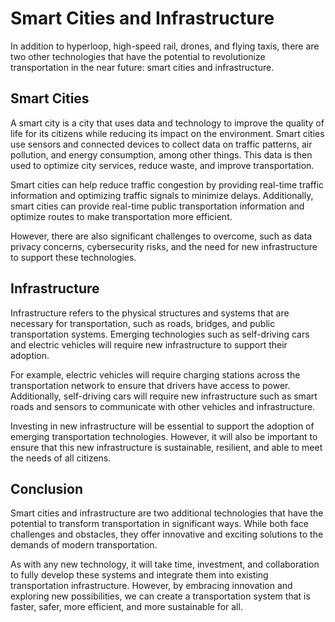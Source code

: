 Smart Cities and Infrastructure
===================================================================================================

In addition to hyperloop, high-speed rail, drones, and flying taxis, there are two other technologies that have the potential to revolutionize transportation in the near future: smart cities and infrastructure.

Smart Cities
------------

A smart city is a city that uses data and technology to improve the quality of life for its citizens while reducing its impact on the environment. Smart cities use sensors and connected devices to collect data on traffic patterns, air pollution, and energy consumption, among other things. This data is then used to optimize city services, reduce waste, and improve transportation.

Smart cities can help reduce traffic congestion by providing real-time traffic information and optimizing traffic signals to minimize delays. Additionally, smart cities can provide real-time public transportation information and optimize routes to make transportation more efficient.

However, there are also significant challenges to overcome, such as data privacy concerns, cybersecurity risks, and the need for new infrastructure to support these technologies.

Infrastructure
--------------

Infrastructure refers to the physical structures and systems that are necessary for transportation, such as roads, bridges, and public transportation systems. Emerging technologies such as self-driving cars and electric vehicles will require new infrastructure to support their adoption.

For example, electric vehicles will require charging stations across the transportation network to ensure that drivers have access to power. Additionally, self-driving cars will require new infrastructure such as smart roads and sensors to communicate with other vehicles and infrastructure.

Investing in new infrastructure will be essential to support the adoption of emerging transportation technologies. However, it will also be important to ensure that this new infrastructure is sustainable, resilient, and able to meet the needs of all citizens.

Conclusion
----------

Smart cities and infrastructure are two additional technologies that have the potential to transform transportation in significant ways. While both face challenges and obstacles, they offer innovative and exciting solutions to the demands of modern transportation.

As with any new technology, it will take time, investment, and collaboration to fully develop these systems and integrate them into existing transportation infrastructure. However, by embracing innovation and exploring new possibilities, we can create a transportation system that is faster, safer, more efficient, and more sustainable for all.
